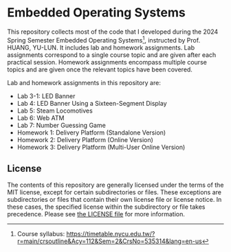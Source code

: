 # Embedded Operating Systems

This repository collects most of the code that I developed during the 2024 Spring Semester Embedded Operating Systems[^syllabus], instructed by Prof. HUANG, YU-LUN. It includes lab and homework assignments. Lab assignments correspond to a single course topic and are given after each practical session. Homework assignments encompass multiple course topics and are given once the relevant topics have been covered.

[^syllabus]: Course syllabus: <https://timetable.nycu.edu.tw/?r=main/crsoutline&Acy=112&Sem=2&CrsNo=535314&lang=en-us>

Lab and homework assignments in this repository are:

- Lab 3-1: LED Banner
- Lab 4: LED Banner Using a Sixteen-Segment Display
- Lab 5: Steam Locomotives
- Lab 6: Web ATM
- Lab 7: Number Guessing Game
- Homework 1: Delivery Platform (Standalone Version)
- Homework 2: Delivery Platform (Online Version)
- Homework 3: Delivery Platform (Multi-User Online Version)

## License

The contents of this repository are generally licensed under the terms of the MIT license, except for certain subdirectories or files. These exceptions are subdirectories or files that contain their own license file or license notice. In these cases, the specified license within the subdirectory or file takes precedence. Please see [the LICENSE file](./LICENSE.md) for more information.
